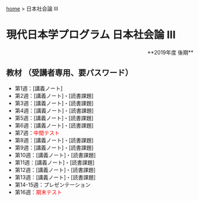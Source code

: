 [home](https://hirosasada.github.io/) > 日本社会論 III
# 現代日本学プログラム 日本社会論 III  
<div style="text-align: right;">**2019年度 後期**</div>   

## 教材 （受講者専用、要パスワード）  
- 第1週：[講義ノート]  
- 第2週：[講義ノート]・[読書課題]  
- 第3週：[講義ノート]・[読書課題]  
- 第4週：[講義ノート]・[読書課題]  
- 第5週：[講義ノート]・[読書課題]  
- 第6週：[講義ノート]・[読書課題]  
- 第7週：<font color="Red">中間テスト</font>  
- 第8週：[講義ノート]・[読書課題]
- 第9週：[講義ノート]・[読書課題]    
- 第10週：[講義ノート]・[読書課題]  
- 第11週：[講義ノート]・[読書課題]   
- 第12週：[講義ノート]・[読書課題]  
- 第13週：[講義ノート]・[読書課題]  
- 第14-15週：プレゼンテーション  
- 第16週：<font color="Red">期末テスト</font>    
